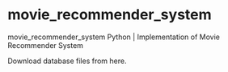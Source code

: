 # movie_recommender_system
movie_recommender_system
Python | Implementation of Movie Recommender System

Download database files from here.
